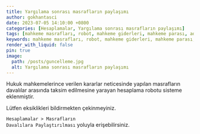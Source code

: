 ```yaml
---
title: Yargılama sonrası masrafların paylaşımı
author: gokhantasci
date: 2023-07-05 14:10:00 +0800
categories: [Hesaplamalar, Yargılama sonrası masrafların paylaşımı]
tags: [mahkeme masrafları, robot, mahkeme giderleri, mahkeme parası, adliyeci]
keywords: mahkeme masrafları, robot, mahkeme giderleri, mahkeme parası, 2023, adliyeci
render_with_liquid: false
pin: true
image:
  path: /posts/guncelleme.jpg
  alt: Yargılama sonrası masrafların paylaşımı
---
```


Hukuk mahkemelerince verilen kararlar neticesinde yapılan masrafların davalılar arasında taksim edilmesine yarayan hesaplama robotu sisteme eklenmiştir.

Lütfen eksiklikleri bildirmekten çekinmeyiniz.

<code class="highlighter-rouge">Hesaplamalar > Masrafların Davalılara Paylaştırılması</code> yoluyla erişebilirsiniz.